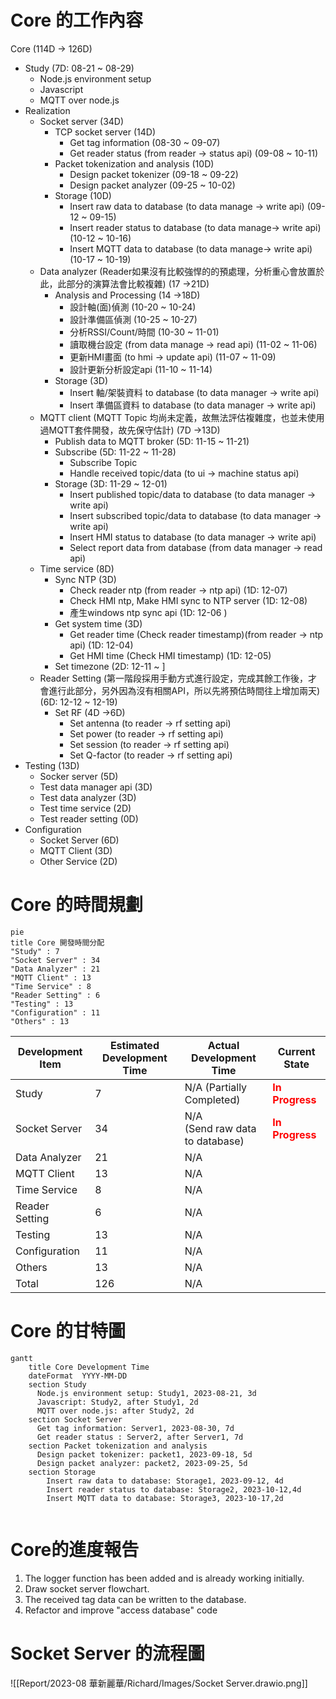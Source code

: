 
# Core 的工作內容
Core (114D -> 126D)
+ Study (7D: 08-21 ~ 08-29)
	+ Node.js environment setup
	+ Javascript
	+ MQTT over node.js
+ Realization
	+ Socket server (34D)
		+ TCP socket server (14D)
			+ Get tag information (08-30 ~ 09-07)
			+ Get reader status  (from reader -> status api) (09-08 ~ 10-11)
		+ Packet tokenization and analysis (10D)
			+ Design packet tokenizer (09-18 ~ 09-22)
			+ Design packet analyzer (09-25 ~ 10-02)
		+ Storage (10D)
			+ Insert raw data to database  (to data manage -> write api) (09-12 ~ 09-15)
			+ Insert reader status to database  (to data manage-> write api) (10-12 ~ 10-16)
			+ Insert MQTT data to database  (to data manage-> write api) (10-17 ~ 10-19)
	+ Data analyzer (Reader如果沒有比較強悍的的預處理，分析重心會放置於此，此部分的演算法會比較複雜) (17 ->21D)
		+ Analysis and Processing (14 ->18D)
			+ 設計軸(面)偵測 (10-20 ~ 10-24) 
			+ 設計準備區偵測 (10-25 ~ 10-27)
			+ 分析RSSI/Count/時間  (10-30 ~ 11-01)
			+ 讀取機台設定  (from data manage -> read api)  (11-02 ~ 11-06)
			+ 更新HMI畫面  (to hmi -> update api)  (11-07 ~ 11-09)
			+ 設計更新分析設定api  (11-10 ~ 11-14)
		+ Storage (3D)
			+ Insert 軸/架裝資料 to database  (to data manager -> write api)  
			+ Insert 準備區資料 to database  (to data manager -> write api)  
	+ MQTT client (MQTT Topic  均尚未定義，故無法評估複雜度，也並未使用過MQTT套件開發，故先保守估計) (7D ->13D)
		+ Publish data to MQTT broker  (5D: 11-15 ~ 11-21)
		+ Subscribe  (5D: 11-22 ~ 11-28)
			+ Subscribe Topic
			+ Handle received topic/data  (to ui -> machine status api)
		+ Storage  (3D: 11-29 ~ 12-01)
			+ Insert published topic/data to database  (to data manager -> write api) 
			+ Insert subscribed topic/data to database  (to data manager -> write api) 
			+ Insert HMI status to database  (to data manager -> write api)  
			+ Select report data from database  (from data manager -> read api) 
	+ Time service (8D)
		+ Sync NTP (3D)
			+ Check reader ntp  (from reader -> ntp api)  (1D: 12-07)
			+ Check HMI ntp, Make HMI sync to NTP server (1D: 12-08)
			+ 產生windows ntp sync api  (1D: 12-06 )
		+ Get system time (3D)
			+ Get reader time  (Check reader timestamp)(from reader -> ntp api)  (1D: 12-04)
			+ Get HMI time (Check HMI timestamp)  (1D: 12-05)
		+ Set timezone  (2D: 12-11 ~ ]
	+ Reader Setting (第一階段採用手動方式進行設定，完成其餘工作後，才會進行此部分，另外因為沒有相關API，所以先將預估時間往上增加兩天) (6D: 12-12 ~ 12-19)
		+ Set RF (4D ->6D)
			+ Set antenna  (to reader -> rf setting api)  
			+ Set power (to reader -> rf setting api)  
			+ Set session (to reader -> rf setting api) 
			+ Set Q-factor  (to reader -> rf setting api) 
+ Testing (13D)
	+ Socker server (5D)
	+ Test data manager api (3D)
	+ Test data analyzer (3D)
	+ Test time service (2D)
	+ Test reader setting (0D)
+ Configuration
	+ Socket Server (6D)
	+ MQTT Client (3D)
	+ Other Service (2D)

# Core 的時間規劃

```mermaid
pie  
title Core 開發時間分配  
"Study" : 7
"Socket Server" : 34
"Data Analyzer" : 21
"MQTT Client" : 13
"Time Service" : 8
"Reader Setting" : 6
"Testing" : 13
"Configuration" : 11
"Others" : 13
```


| Development Item  | Estimated Development Time | Actual Development Time | Current State |
| ------------- | ------------- |------------- |------------- |
| Study | 7 | N/A (Partially Completed) |  **<font color=#FF0000>In Progress</font>**  |
| Socket Server | 34 | N/A <br>(Send raw data to database) | **<font color=#FF0000>In Progress</font>**  |
| Data Analyzer | 21 | N/A |
| MQTT Client | 13 | N/A |
| Time Service | 8 | N/A |
| Reader Setting | 6| N/A |
| Testing | 13 | N/A |
| Configuration | 11 | N/A |
| Others | 13 | N/A |
| Total | 126 | N/A |




# Core 的甘特圖

```mermaid
gantt
    title Core Development Time
    dateFormat  YYYY-MM-DD
    section Study
      Node.js environment setup: Study1, 2023-08-21, 3d
      Javascript: Study2, after Study1, 2d
      MQTT over node.js: after Study2, 2d
    section Socket Server
      Get tag information: Server1, 2023-08-30, 7d
      Get reader status : Server2, after Server1, 7d
    section Packet tokenization and analysis
      Design packet tokenizer: packet1, 2023-09-18, 5d
      Design packet analyzer: packet2, 2023-09-25, 5d
    section Storage 
	    Insert raw data to database: Storage1, 2023-09-12, 4d
	    Insert reader status to database: Storage2, 2023-10-12,4d
	    Insert MQTT data to database: Storage3, 2023-10-17,2d


```



# Core的進度報告

1. The logger function has been added and is already working initially.
2. Draw socket server flowchart.
3. The received tag data can be written to the database.
4. Refactor and improve "access database" code

# Socket Server 的流程圖

![[Report/2023-08 華新麗華/Richard/Images/Socket Server.drawio.png]]